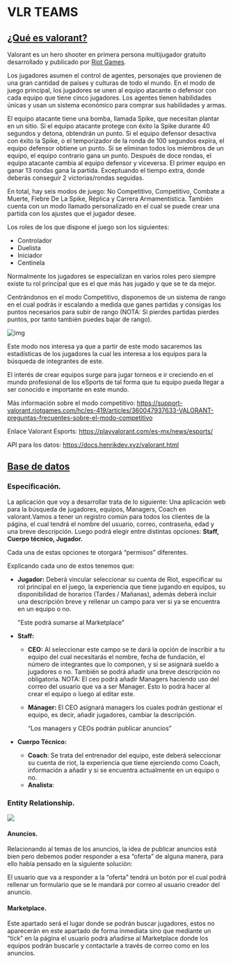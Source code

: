 
# VLR TEAMS

## <u>**¿Qué es valorant?**</u>

Valorant es un hero shooter en primera persona multijugador gratuito desarrollado y publicado por [Riot Games](https://es.wikipedia.org/wiki/Riot_Games). 

Los jugadores asumen el control de agentes, personajes que provienen de una gran cantidad de países y culturas de todo el mundo. En el modo de juego principal, los jugadores se unen al equipo atacante o defensor con cada equipo que tiene cinco jugadores. Los agentes tienen habilidades únicas y usan un sistema económico para comprar sus habilidades y armas.

El equipo atacante tiene una bomba, llamada Spike, que necesitan plantar en un sitio. Si el equipo atacante protege con éxito la Spike durante 40 segundos y detona, obtendrán un punto. Si el equipo defensor desactiva con éxito la Spike, o el temporizador de la ronda de 100 segundos expira, el equipo defensor obtiene un punto. Si se eliminan todos los miembros de un equipo, el equipo contrario gana un punto. Después de doce rondas, el equipo atacante cambia al equipo defensor y viceversa. El primer equipo en ganar 13 rondas gana la partida. Exceptuando el tiempo extra, donde deberás conseguir 2 victorias/rondas seguidas.

En total, hay seis modos de juego: No Competitivo, Competitivo, Combate a Muerte, Fiebre De La Spike, Réplica y Carrera Armamentística.
También cuenta con un modo llamado personalizado en el cual se puede crear una partida con los ajustes que el jugador desee.

Los roles de los que dispone el juego son los siguientes:

- Controlador
- Duelista
- Iniciador
- Centinela

Normalmente los jugadores se especializan en varios roles pero siempre existe tu rol principal que es el que más has jugado y que se te da mejor.


Centrándonos en el modo Competitivo, disponemos de un sistema de rango en el cual podrás ir escalando a medida que ganes partidas y consigas los puntos necesarios para subir de rango (NOTA: Si pierdes partidas pierdes puntos, por tanto también puedes bajar de rango).

![img](https://lh6.googleusercontent.com/powOHkw7SpnhvCmuFMBXu-OukFl4OgbNpKk0phnT9ovsSQYLbnHVYkWKI8eBODmt2ANwRdjo2KLdtZu8XdJGtTwg5RtGlAnyY2QN6UwWvhhNi9YwApuNCRvMJhZfSRzQiZQOyG6M3zdqoe-kyhhXJvTMjw9GfM6TAHDzcIqeKjGPTKMOa4cQqi0_Yg)

Este modo nos interesa ya que a partir de este modo sacaremos las estadísticas de los jugadores la cual les interesa a los equipos para la búsqueda de integrantes de este.

El interés de crear equipos surge para jugar torneos e ir creciendo en el mundo profesional de los eSports de tal forma que tu equipo pueda llegar a ser conocido e importante en este mundo. 

Más información sobre el modo competitivo:  https://support-valorant.riotgames.com/hc/es-419/articles/360047937633-VALORANT-preguntas-frecuentes-sobre-el-modo-competitivo

Enlace Valorant Esports: https://playvalorant.com/es-mx/news/esports/

API para los datos: https://docs.henrikdev.xyz/valorant.html



## <u>Base de datos</u>

### 	Especificación.

La aplicación que voy a desarrollar trata de lo siguiente:
Una aplicación web para la búsqueda de jugadores, equipos, Managers, Coach en valorant.Vamos a tener un registro común para todos los clientes de la página, el cual tendrá el nombre del usuario, correo, contraseña, edad y una breve descripción.
Luego podrá elegir entre distintas opciones: **Staff, Cuerpo técnico, Jugador.**

Cada una de estas opciones te otorgará “permisos” diferentes.

Explicando cada uno de estos tenemos que:

- **Jugador:** Deberá vincular seleccionar su cuenta de Riot, especificar su rol principal en el juego, la experiencia que tiene jugando en equipos, su disponibilidad de horarios (Tardes / Mañanas), además deberá incluir una descripción breve y rellenar un campo para ver si ya se encuentra en un equipo o no. 

  "Este podrá sumarse al Marketplace"

  

- **Staff:**

  

  - **CEO:** Al seleccionar este campo se te dará la opción de inscribir a tu equipo del cual necesitarás el nombre, fecha de fundación, el número de integrantes que lo componen, y si se asignará sueldo a jugadores o no. También se podrá añadir una breve descripción no obligatoria.
    NOTA: El ceo podrá añadir Managers haciendo uso del correo del usuario que va a ser Manager. Esto lo podrá hacer al crear el equipo o luego al editar este.

  - **Mánager:** El CEO asignará managers los cuales podrán gestionar el equipo, es decir, añadir jugadores, cambiar la descripción.

    

    “Los managers y CEOs podrán publicar anuncios”

    

- **Cuerpo Técnico:**

  - **Coach**: Se trata del entrenador del equipo, este deberá seleccionar su cuenta de riot, la experiencia que tiene ejerciendo como Coach, información a añadir y si se encuentra actualmente en un equipo o no.
  - **Analista**:



### 	Entity Relationship.

![](/home/pedro/Documentos/IAW/ESQUEMA/ER/ER-2.png)



#### Anuncios.

Relacionando al temas de los anuncios, la idea de publicar anuncios está bien pero debemos poder responder a esa “oferta” de alguna manera, para ello había pensado en la siguiente solución:

El usuario que va a responder a la “oferta” tendrá un botón por el cual podrá rellenar un formulario que se le mandará por correo al usuario creador del anuncio.

#### Marketplace.

Este apartado será el lugar donde se podrán buscar jugadores, estos no aparecerán en este apartado de forma inmediata sino que mediante un “tick” en la página el usuario podrá añadirse al Marketplace donde los equipos podrán buscarle y contactarle a través de correo como en los anuncios.



